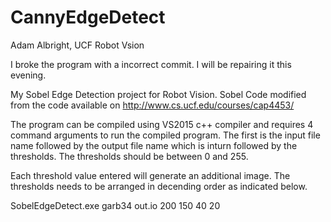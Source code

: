 # CannyEdgeDetect
Adam Albright, UCF Robot Vsion

I broke the program with a incorrect commit. I will be repairing it this evening.

My Sobel Edge Detection project for Robot Vision. Sobel Code modified from the code available on http://www.cs.ucf.edu/courses/cap4453/

The program can be compiled using VS2015 c++ compiler and requires 4 command arguments to run the compiled program. The first is the input file name followed by the output file name which is inturn followed by the thresholds. The thresholds should be between 0 and 255.

Each threshold value entered will generate an additional image. The thresholds needs to be arranged in decending order as indicated below.

SobelEdgeDetect.exe garb34 out.io 200 150 40 20 
